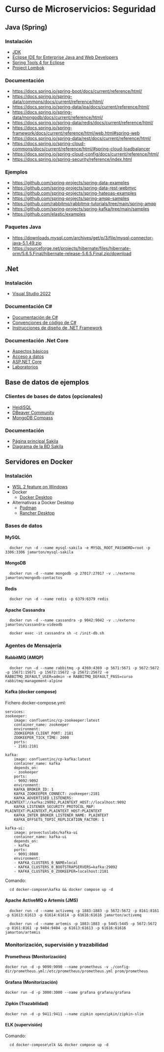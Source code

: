# Curso de Microservicios: Seguridad

## Java (Spring)

### Instalación

- [JDK](https://www.oracle.com/java/technologies/downloads/)
- [Eclipse IDE for Enterprise Java and Web Developers](https://www.eclipse.org/downloads/download.php?file=/technology/epp/downloads/release/2024-03/R/eclipse-jee-2024-03-R-win32-x86_64.zip)
- [Spring Tools 4 for Eclipse](https://spring.io/tools/)
- [Project Lombok](https://projectlombok.org/download)

### Documentación

- https://docs.spring.io/spring-boot/docs/current/reference/html/
- https://docs.spring.io/spring-data/commons/docs/current/reference/html/
- https://docs.spring.io/spring-data/jpa/docs/current/reference/html/
- https://docs.spring.io/spring-data/mongodb/docs/current/reference/html/
- https://docs.spring.io/spring-data/redis/docs/current/reference/html/
- https://docs.spring.io/spring-framework/docs/current/reference/html/web.html#spring-web
- https://docs.spring.io/spring-data/rest/docs/current/reference/html/
- https://docs.spring.io/spring-cloud-commons/docs/current/reference/html/#spring-cloud-loadbalancer
- https://docs.spring.io/spring-cloud-config/docs/current/reference/html/
- https://docs.spring.io/spring-security/reference/index.html

### Ejemplos

- https://github.com/spring-projects/spring-data-examples
- https://github.com/spring-projects/spring-data-rest-webmvc
- https://github.com/spring-projects/spring-hateoas-examples
- https://github.com/spring-projects/spring-amqp-samples
- https://github.com/rabbitmq/rabbitmq-tutorials/tree/main/spring-amqp
- https://github.com/spring-projects/spring-kafka/tree/main/samples
- https://github.com/elastic/examples

### Paquetes Java

- https://downloads.mysql.com/archives/get/p/3/file/mysql-connector-java-5.1.49.zip  
- https://sourceforge.net/projects/hibernate/files/hibernate-orm/5.6.5.Final/hibernate-release-5.6.5.Final.zip/download

## .Net

### Instalación

- [Visual Studio 2022](https://visualstudio.microsoft.com/es/)

### Documentación C#

- [Documentación de C#](https://learn.microsoft.com/es-es/dotnet/csharp/)
- [Convenciones de código de C#](https://learn.microsoft.com/es-es/dotnet/csharp/fundamentals/coding-style/coding-conventions)
- [Instrucciones de diseño de .NET Framework](https://learn.microsoft.com/es-es/dotnet/standard/design-guidelines/)

### Documentación .Net Core

- [Aspectos básicos](https://learn.microsoft.com/es-es/dotnet/fundamentals/)
- [Acceso a datos](https://learn.microsoft.com/es-es/dotnet/navigate/data-access/)
- [ASP.NET Core](https://learn.microsoft.com/es-es/aspnet/core/?view=aspnetcore-9.0)
- [Laboratorios](https://learn.microsoft.com/es-es/training/dotnet/)

## Base de datos de ejemplos

### Clientes de bases de datos (opcionales)

- [HeidiSQL](https://www.heidisql.com/download.php)
- [DBeaver Community](https://dbeaver.io/download/)
- [MongoDB Compass](https://www.mongodb.com/try/download/compass)

### Documentación

- [Página principal Sakila](https://dev.mysql.com/doc/sakila/en/)
- [Diagrama de la BD Sakila](http://trifulcas.com/wp-content/uploads/2018/03/sakila-er.png)

## Servidores en Docker

### Instalación

- [WSL 2 feature on Windows](https://learn.microsoft.com/es-es/windows/wsl/install)
- Docker
  - [Docker Desktop](https://www.docker.com/get-started/)
- Alternativas a Docker Desktop
  - [Podman](https://podman.io/docs/installation)
  - [Rancher Desktop](https://rancherdesktop.io/)

### Bases de datos

#### MySQL

      docker run -d --name mysql-sakila -e MYSQL_ROOT_PASSWORD=root -p 3306:3306 jamarton/mysql-sakila

#### MongoDB

      docker run -d --name mongodb -p 27017:27017 -v .:/externo jamarton/mongodb-contactos

#### Redis

      docker run -d --name redis -p 6379:6379 redis

#### Apache Cassandra

      docker run -d --name cassandra -p 9042:9042 -v .:/externo jamarton/cassandra-videodb
      
      docker exec -it cassandra sh -c /init-db.sh

### Agentes de Mensajería

#### RabbitMQ (AMQP)

      docker run -d --name rabbitmq -p 4369:4369 -p 5671:5671 -p 5672:5672 -p 15671:15671 -p 15672:15672 -p 25672:25672 -e RABBITMQ_DEFAULT_USER=admin -e RABBITMQ_DEFAULT_PASS=curso rabbitmq:management-alpine

#### Kafka (docker compose)

Fichero docker-compose.yml:

    services:
    zookeeper:
        image: confluentinc/cp-zookeeper:latest
        container_name: zookeeper
        environment:
        ZOOKEEPER_CLIENT_PORT: 2181
        ZOOKEEPER_TICK_TIME: 2000
        ports:
        - 2181:2181
    
    kafka:
        image: confluentinc/cp-kafka:latest
        container_name: kafka
        depends_on:
        - zookeeper
        ports:
        - 9092:9092
        environment:
        KAFKA_BROKER_ID: 1
        KAFKA_ZOOKEEPER_CONNECT: zookeeper:2181
        KAFKA_ADVERTISED_LISTENERS: PLAINTEXT://kafka:29092,PLAINTEXT_HOST://localhost:9092
        KAFKA_LISTENER_SECURITY_PROTOCOL_MAP: PLAINTEXT:PLAINTEXT,PLAINTEXT_HOST:PLAINTEXT
        KAFKA_INTER_BROKER_LISTENER_NAME: PLAINTEXT
        KAFKA_OFFSETS_TOPIC_REPLICATION_FACTOR: 1
    
    kafka-ui:
        image: provectuslabs/kafka-ui
        container_name: kafka-ui
        depends_on:
        - kafka
        ports:
        - 9091:8080
        environment:
        - KAFKA_CLUSTERS_0_NAME=local
        - KAFKA_CLUSTERS_0_BOOTSTRAPSERVERS=kafka:29092
        - KAFKA_CLUSTERS_0_ZOOKEEPER=localhost:2181

Comando:

      cd docker-compose\kafka && docker compose up -d

#### Apache ActiveMQ o Artemis (JMS)

      docker run -d --name activemq -p 1883:1883 -p 5672:5672 -p 8161:8161 -p 61613:61613 -p 61614:61614 -p 61616:61616 jamarton/activemq

      docker run -d --name artemis -p 1883:1883 -p 5445:5445 -p 5672:5672 -p 8161:8161 -p 9404:9404 -p 61613:61613 -p 61616:61616 jamarton/artemis

### Monitorización, supervisión y trazabilidad

#### Prometheus (Monitorización)

    docker run -d -p 9090:9090 --name prometheus -v ./config-dir/prometheus.yml:/etc/prometheus/prometheus.yml prom/prometheus

#### Grafana (Monitorización)

    docker run -d -p 3000:3000 --name grafana grafana/grafana

#### Zipkin (Trazabilidad)

    docker run -d -p 9411:9411 --name zipkin openzipkin/zipkin-slim

#### ELK (supervisión)

Comando:

      cd docker-compose\elk && docker compose up -d
